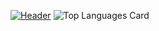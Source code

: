 [![Header](https://raw.githubusercontent.com/MartinHeinz/HaniyeMollaei/HaniyeMollaei/readme_header.png "Header")](https://some-url.dev/)
![Top Languages Card](https://github-readme-stats.vercel.app/api/top-langs/?username=HaniyeMollaei&layout=compact)
<!-- ![Github stats](https://github-readme-stats.vercel.app/api?username=HaniyeMollaei&theme=highcontrast&show_icons=true&count_private=true) -->
<!--
**HaniyeMollaei/HaniyeMollaei** is a ✨ _special_ ✨ repository because its `README.md` (this file) appears on your GitHub profile.

Here are some ideas to get you started:

- 🔭 I’m currently working on ...
- 🌱 I’m currently learning ...
- 👯 I’m looking to collaborate on ...
- 🤔 I’m looking for help with ...
- 💬 Ask me about ...
- 📫 How to reach me: ...
- 😄 Pronouns: ...
- ⚡ Fun fact: ...
-->
